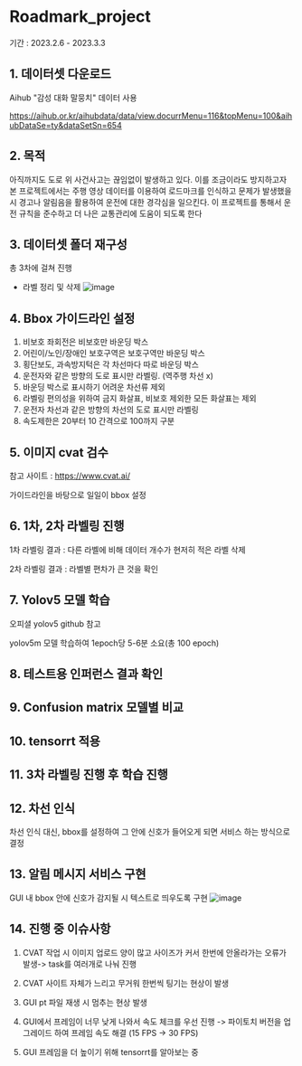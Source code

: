# Roadmark_project

기간 : 2023.2.6 - 2023.3.3


## 1. 데이터셋 다운로드
Aihub "감성 대화 말뭉치" 데이터 사용


https://aihub.or.kr/aihubdata/data/view.docurrMenu=116&topMenu=100&aihubDataSe=ty&dataSetSn=654

## 2. 목적
아직까지도 도로 위 사건사고는 끊임없이 발생하고 있다. 이를 조금이라도 방지하고자 본 프로젝트에서는 주행 영상 데이터를 이용하여 로드마크를 인식하고 문제가 발생했을 시 경고나 알림음을 활용하여 운전에 대한 경각심을 일으킨다. 이 프로젝트를 통해서 운전 규칙을 준수하고 더 나은 교통관리에 도움이 되도록 한다

## 3. 데이터셋 폴더 재구성
총 3차에 걸쳐 진행 
- 라벨 정리 및 삭제
![image](https://user-images.githubusercontent.com/115756142/226233612-e329f11e-d029-4284-b05b-867028f49e2b.png)


## 4. Bbox 가이드라인 설정
1. 비보호 좌회전은 비보호만 바운딩 박스
2. 어린이/노인/장애인 보호구역은 보호구역만 바운딩 박스
3. 횡단보도, 과속방지턱은 각 차선마다 따로 바운딩 박스
4. 운전자와 같은 방향의 도로 표시만 라벨링. (역주행 차선 x)
5. 바운딩 박스로 표시하기 어려운 차선류 제외
6. 라벨링 편의성을 위하여 금지 화살표, 비보호 제외한 모든 화살표는 제외
7. 운전자 차선과 같은 방향의 차선의 도로 표시만 라벨링
8. 속도제한은 20부터 10 간격으로 100까지 구분

## 5. 이미지 cvat 검수
참고 사이트 : https://www.cvat.ai/


가이드라인을 바탕으로 일일이 bbox 설정

## 6. 1차, 2차 라벨링 진행
1차 라벨링 결과 : 다른 라벨에 비해 데이터 개수가 현저히 적은 라벨 삭제


2차 라벨링 결과 : 라벨별 편차가 큰 것을 확인

## 7. Yolov5 모델 학습
오피셜 yolov5 github 참고



yolov5m 모델 학습하여 1epoch당 5-6분 소요(총 100 epoch)


## 8. 테스트용 인퍼런스 결과 확인

## 9. Confusion matrix 모델별 비교

## 10. tensorrt 적용

## 11. 3차 라벨링 진행 후 학습 진행

## 12. 차선 인식 
차선 인식 대신, bbox를 설정하여 그 안에 신호가 들어오게 되면 서비스 하는 방식으로 결정

## 13. 알림 메시지 서비스 구현
GUI 내 bbox 안에 신호가 감지될 시 텍스트로 띄우도록 구현
![image](https://user-images.githubusercontent.com/115756142/226235412-63982089-3da3-43b9-ba51-b0f47d7ddd3a.png)
## 14. 진행 중 이슈사항
1) CVAT 작업 시 이미지 업로드 양이 많고 사이즈가 커서 한번에 안올라가는 오류가 발생-> task를 여러개로 나눠 진행


2) CVAT 사이트 자체가 느리고 무거워 한번씩 팅기는 현상이 발생


3) GUI pt 파일 재생 시 멈추는 현상 발생


4) GUI에서 프레임이 너무 낮게 나와서 속도 체크를 우선 진행 -> 파이토치 버전을 업그레이드 하여 프레임 속도 해결 (15 FPS -> 30 FPS)


5) GUI 프레임을 더 높이기 위해 tensorrt를 알아보는 중
